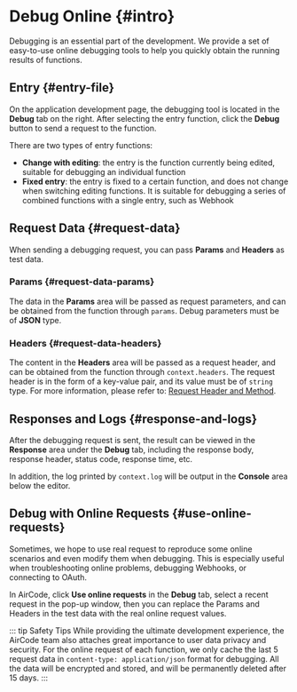 # Debug Online {#intro}

Debugging is an essential part of the development. We provide a set of easy-to-use online debugging tools to help you quickly obtain the running results of functions.

<ACImage src="/_images/1671517286503.png" mode="light" />
<ACImage src="/_images/1671517302558.png" mode="dark" />

## Entry {#entry-file}

On the application development page, the debugging tool is located in the **Debug** tab on the right. After selecting the entry function, click the **Debug** button to send a request to the function.

<ACImage src="/_images/1671517361524.png" mode="light" />
<ACImage src="/_images/1671517345859.png" mode="dark" />

There are two types of entry functions:
- **Change with editing**: the entry is the function currently being edited, suitable for debugging an individual function
- **Fixed entry**: the entry is fixed to a certain function, and does not change when switching editing functions. It is suitable for debugging a series of combined functions with a single entry, such as Webhook

## Request Data {#request-data}

When sending a debugging request, you can pass **Params** and **Headers** as test data.

<ACImage src="/_images/1671517409446.png" mode="light" />
<ACImage src="/_images/1671517428786.png" mode="dark" />

### Params {#request-data-params}

The data in the **Params** area will be passed as request parameters, and can be obtained from the function through `params`. Debug parameters must be of **JSON** type.

### Headers {#request-data-headers}

The content in the **Headers** area will be passed as a request header, and can be obtained from the function through `context.headers`. The request header is in the form of a key-value pair, and its value must be of `string` type.
For more information, please refer to: [Request Header and Method](/guide/functions/request-header-and-method).

## Responses and Logs {#response-and-logs}

After the debugging request is sent, the result can be viewed in the **Response** area under the **Debug** tab, including the response body, response header, status code, response time, etc.

<ACImage src="/_images/1671517484480.png" mode="light" />
<ACImage src="/_images/1671517502205.png" mode="dark" />

In addition, the log printed by `context.log` will be output in the **Console** area below the editor.

<ACImage src="/_images/1671517558612.png" mode="light" />
<ACImage src="/_images/1671517589421.png" mode="dark" />

## Debug with Online Requests {#use-online-requests}

Sometimes, we hope to use real request to reproduce some online scenarios and even modify them when debugging. This is especially useful when troubleshooting online problems, debugging Webhooks, or connecting to OAuth.

In AirCode, click **Use online requests** in the **Debug** tab, select a recent request in the pop-up window, then you can replace the Params and Headers in the test data with the real online request values.

<ACImage src="/_images/1671517737942.png" mode="light" />
<ACImage src="/_images/1671517801557.png" mode="dark" />

::: tip Safety Tips
While providing the ultimate development experience, the AirCode team also attaches great importance to user data privacy and security. For the online request of each function, we only cache the last 5 request data in `content-type: application/json` format for debugging. All the data will be encrypted and stored, and will be permanently deleted after 15 days.
:::
